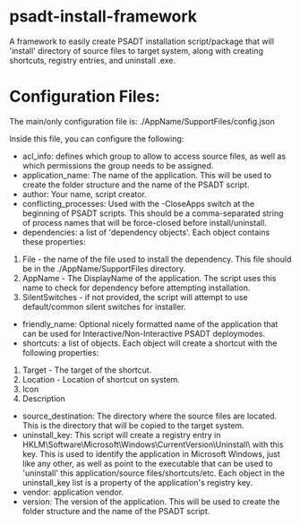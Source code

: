 # psadt-install-framework
A framework to easily create PSADT installation script/package that will 'install' directory of source files to target system, along with creating shortcuts, registry entries, and uninstall .exe.

# Configuration Files:

The main/only configuration file is: ./AppName/SupportFiles/config.json

Inside this file, you can configure the following:

- acl_info: defines which group to allow to access source files, as well as which permissions the group needs to be assigned.
- application_name: The name of the application. This will be used to create the folder structure and the name of the PSADT script.
- author: Your name, script creator.
- conflicting_processes: Used with the -CloseApps switch at the beginning of PSADT scripts. This should be a comma-separated string of process names that will be force-closed before install/uninstall.
- dependencies: a list of 'dependency objects'. Each object contains these properties:
1. File - the name of the file used to install the dependency. This file should be in the ./AppName/SupportFiles directory.
2. AppName - The DisplayName of the application. The script uses this name to check for dependency before attempting installation.
3. SilentSwitches - if not provided, the script will attempt to use default/common silent switches for installer.
- friendly_name: Optional nicely formatted name of the application that can be used for Interactive/Non-Interactive PSADT deploymodes.
- shortcuts: a list of objects. Each object will create a shortcut with the following properties:
1. Target - The target of the shortcut.
2. Location - Location of shortcut on system.
3. Icon
4. Description
- source_destination: The directory where the source files are located. This is the directory that will be copied to the target system.
- uninstall_key: This script will create a registry entry in HKLM\Software\Microsoft\Windows\CurrentVersion\Uninstall\ with this key. This is used to identify the application in Microsoft Windows, just like any other, as well as point to the executable that can be used to 'uninstall' this application/source files/shortcuts/etc.
Each object in the uninstall_key list is a property of the application's registry key.
- vendor: application vendor.
- version: The version of the application. This will be used to create the folder structure and the name of the PSADT script.


